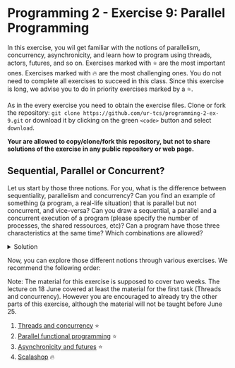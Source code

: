 # Programming 2 - Exercise 9: Parallel Programming

In this exercise, you wil get familiar with the notions of parallelism, concurrency, asynchronicity, and learn how to program using threads, actors, futures, and so on. Exercises marked with ⭐️ are the most important ones. Exercises marked with 🔥 are the most challenging ones. You do not need to complete all exercises to succeed in this class. Since this exercise is long, we advise you to do in priority exercises marked by a ⭐️.

As in the every exercise you need to obtain the exercise files. Clone or fork the repository: `git clone https://github.com/ur-tcs/programming-2-ex-9.git` or download it by clicking on the green `<code>` button and select `download`.

__Your are allowed to copy/clone/fork this repository, but not to share solutions of the exercise in any public repository or web page.__

## Sequential, Parallel or Concurrent?  

Let us start by those three notions. For you, what is the difference between sequentiality, parallelism and concurrency? Can you find an example of something (a program, a real-life situation) that is parallel but not concurrent, and vice-versa? Can you draw a sequential, a parallel and a concurrent execution of a program (please specify the number of processes, the shared ressources, etc)? Can a program have those three characteristics at the same time? Which combinations are allowed? 

<details>
  <summary>Solution</summary>

* In a sequential execution, every action is executed one after the other.
* Parallelism refers to the *behaviour of the program at running time*. In a parallel execution (with more than one process), the two processes are working at the exact same time. 
* Concurrency refers to the *conceptual* part of a program. In a concurrent execution (with more than one process accessing a shared ressource), different processes are working on the same shared ressource.


![seq-conc](seq-conc.png) 

* Sequential: (e.g.: a supermarket with only one cashier). Sequential activities depends from each other and are not executed simultaneously, and so they cannot be parallel or concurrent.
* Parallel but not concurrent: more than one process and no shared ressources (e.g.: a restaurant, each client eating its own food at the same time).
* Concurrent but not parallel: more than on process accessing the same ressource at different times (e.g.: cashiers incrementing the global sale amount). 
* Parallel and concurrent: more than one process accessing a shared ressource at the same time (e.g.: multiple reads in a database, human breathing in a classroom).

![conc-para](conc-para.png)

</details>

Now, you can explore those different notions through various exercises. We recommend the following order:

Note: The material for this exercise is supposed to cover two weeks. The lecture on 18 June covered at least the material for the first task (Threads and concurrency). However you are encouraged to already try the other parts of this exercise, although the material will not be taught before June 25.

1. [Threads and concurrency](./threads/) ⭐️
2. [Parallel functional programming](./parallelism/) ⭐️
3. [Asynchronicity and futures](./futures/) ⭐️
4. [Scalashop](./scalashop/) 🔥
